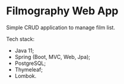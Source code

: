 # Filmography Web App
Simple CRUD application to manage film list.

Tech stack:
- Java 11;
- Spring (Boot, MVC, Web, Jpa);
- PostgreSQL;
- Thymeleaf;
- Lombok.
